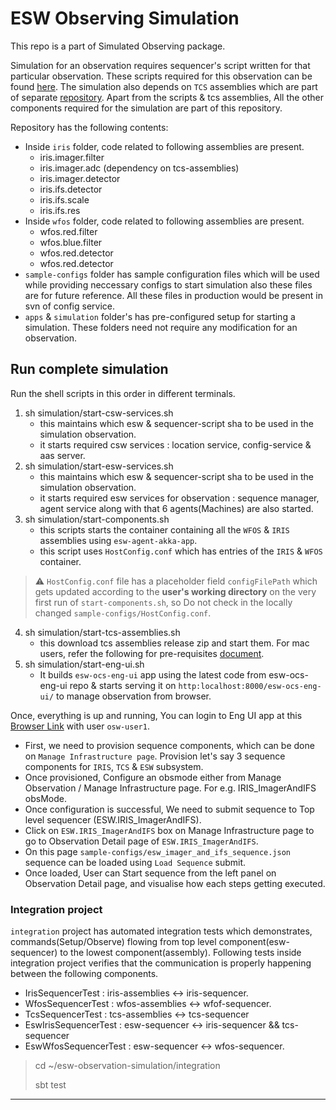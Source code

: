 # ESW Observing Simulation

This repo is a part of Simulated Observing package.

Simulation for an observation requires sequencer's script written for that particular observation.
These scripts required for this observation can be found [here](https://github.com/tmtsoftware/sequencer-scripts/tree/esw-observing-simulation).
The simulation also depends on `TCS` assemblies which are part of separate [repository](https://github.com/tmtsoftware/tcs-vslice-0.4).
Apart from the scripts & tcs assemblies, All the other components required for the simulation are part of this repository.

Repository has the following contents:
- Inside `iris` folder, code related to following assemblies are present.
   - iris.imager.filter
   - iris.imager.adc (dependency on tcs-assemblies)
   - iris.imager.detector
   - iris.ifs.detector
   - iris.ifs.scale
   - iris.ifs.res
- Inside `wfos` folder, code related to following assemblies are present.
   - wfos.red.filter 
   - wfos.blue.filter 
   - wfos.red.detector 
   - wfos.red.detector 
- `sample-configs` folder has sample configuration files which will be used while providing neccessary configs to start simulation
  also these files are for future reference. All these files in production would be present in svn of config service.
- `apps` & `simulation` folder's has pre-configured setup for starting a simulation. These folders need not require any modification for an observation.

## Run complete simulation

Run the shell scripts in this order in different terminals.

1. sh simulation/start-csw-services.sh 
    - this maintains which esw & sequencer-script sha to be used in the simulation observation.
    - it starts required csw services : location service, config-service & aas server. 
2. sh simulation/start-esw-services.sh
    - this maintains which esw & sequencer-script sha to be used in the simulation observation. 
    - it starts required esw services for observation : sequence manager, agent service along with that 6 agents(Machines) are also started.
3. sh simulation/start-components.sh
    - this scripts starts the container containing all the `WFOS` & `IRIS` assemblies using `esw-agent-akka-app`.
    - this script uses `HostConfig.conf` which has entries of the `IRIS` & `WFOS` container.
>⚠️ `HostConfig.conf` file has a placeholder field `configFilePath` which gets updated according to the **user's working directory** on the very first run of `start-components.sh`, so Do not check in the locally changed `sample-configs/HostConfig.conf`.
4. sh simulation/start-tcs-assemblies.sh
    - this download tcs assemblies release zip and start them. For mac users, refer the following for pre-requisites [document](https://github.com/tmtsoftware/tcs-vslice-0.4#macos-12-monterey-intel-homebrew-installation-of-shared-library-dependencies).
5. sh simulation/start-eng-ui.sh
    - It builds `esw-ocs-eng-ui` app using the latest code from esw-ocs-eng-ui repo & starts serving it on `http:localhost:8000/esw-ocs-eng-ui/` to manage observation from browser.

Once, everything is up and running, You can login to Eng UI app at this [Browser Link](http://localhost:8000/esw-ocs-eng-ui) with user `osw-user1`.

- First, we need to provision sequence components, which can be done on `Manage Infrastructure page`. Provision let's say 3 sequence components for `IRIS`, `TCS` & `ESW` subsystem.
- Once provisioned, Configure an obsmode either from Manage Observation / Manage Infrastructure page. For e.g. IRIS_ImagerAndIFS obsMode.
- Once configuration is successful, We need to submit sequence to Top level sequencer (ESW.IRIS_ImagerAndIFS).
- Click on `ESW.IRIS_ImagerAndIFS` box on Manage Infrastructure page to go to Observation Detail page of `ESW.IRIS_ImagerAndIFS`.
- On this page `sample-configs/esw_imager_and_ifs_sequence.json` sequence can be loaded using `Load Sequence` submit.
- Once loaded, User can Start sequence from the left panel on Observation Detail page, and visualise how each steps getting executed.

### Integration project

`integration` project has automated integration tests which demonstrates, commands(Setup/Observe) flowing from top level component(esw-sequencer) to the lowest component(assembly).
Following tests inside integration project verifies that the communication is properly happening between the following components.
- IrisSequencerTest : iris-assemblies <-> iris-sequencer.
- WfosSequencerTest : wfos-assemblies <-> wfof-sequencer.
- TcsSequencerTest : tcs-assemblies <-> tcs-sequencer
- EswIrisSequencerTest : esw-sequencer <-> iris-sequencer && tcs-sequencer
- EswWfosSequencerTest : esw-sequencer <-> wfos-sequencer.

> cd ~/esw-observation-simulation/integration
>
> sbt test
---
